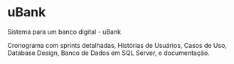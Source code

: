 # uBank
Sistema para um banco digital - uBank

Cronograma com sprints detalhadas,
Histórias de Usuários,
Casos de Uso,
Database Design,
Banco de Dados em SQL Server,
e documentação.
